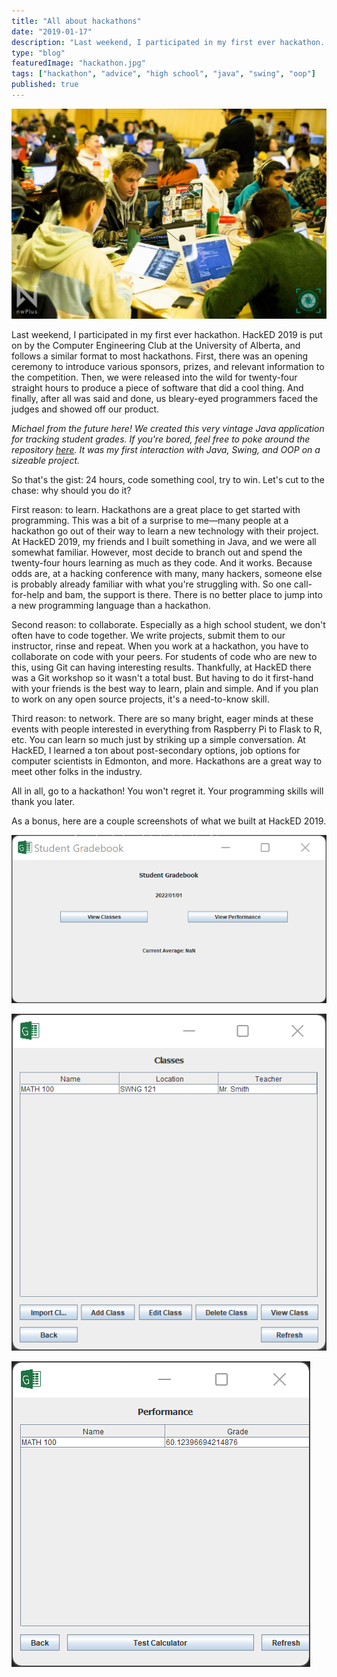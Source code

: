 ```yaml
---
title: "All about hackathons"
date: "2019-01-17"
description: "Last weekend, I participated in my first ever hackathon. Here, I reflect on how it went and why I think you should attend a hackathon, too."
type: "blog"
featuredImage: "hackathon.jpg"
tags: ["hackathon", "advice", "high school", "java", "swing", "oop"]
published: true
---
```


![Hacking away at nwPlus 2019](hackathon.jpg "Hacking away at nwPlus 2019")

Last weekend, I participated in my first ever hackathon. HackED 2019 is put on by the Computer Engineering Club at the University of Alberta, and follows a similar format to most hackathons. First, there was an opening ceremony to introduce various sponsors, prizes, and relevant information to the competition. Then, we were released into the wild for twenty-four straight hours to produce a piece of software that did a cool thing. And finally, after all was said and done, us bleary-eyed programmers faced the judges and showed off our product.

_Michael from the future here! We created this very vintage Java application for tracking student grades. If you're bored, feel free to poke around the repository [here](https://github.com/michaelfromyeg/student-gradebook). It was my first interaction with Java, Swing, and OOP on a sizeable project._

So that's the gist: 24 hours, code something cool, try to win. Let's cut to the chase: why should you do it?

First reason: to learn. Hackathons are a great place to get started with programming. This was a bit of a surprise to me—many people at a hackathon go out of their way to learn a new technology with their project. At HackED 2019, my friends and I built something in Java, and we were all somewhat familiar. However, most decide to branch out and spend the twenty-four hours learning as much as they code. And it works. Because odds are, at a hacking conference with many, many hackers, someone else is probably already familiar with what you're struggling with. So one call-for-help and bam, the support is there. There is no better place to jump into a new programming language than a hackathon.

Second reason: to collaborate. Especially as a high school student, we don't often have to code together. We write projects, submit them to our instructor, rinse and repeat. When you work at a hackathon, you have to collaborate on code with your peers. For students of code who are new to this, using Git can having interesting results. Thankfully, at HackED there was a Git workshop so it wasn't a total bust. But having to do it first-hand with your friends is the best way to learn, plain and simple. And if you plan to work on any open source projects, it's a need-to-know skill.

Third reason: to network. There are so many bright, eager minds at these events with people interested in everything from Raspberry Pi to Flask to R, etc. You can learn so much just by striking up a simple conversation. At HackED, I learned a ton about post-secondary options, job options for computer scientists in Edmonton, and more. Hackathons are a great way to meet other folks in the industry.

All in all, go to a hackathon! You won't regret it. Your programming skills will thank you later.

As a bonus, here are a couple screenshots of what we built at HackED 2019.

![The homepage of the application](homepage.png "The homepage of the app")

![Detailed class performance](classes.png "Detailed class performance")

![Viewing your performance for all classes](performance.png "Viewing your performance for all classes")
